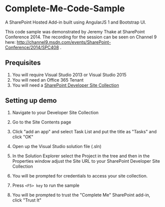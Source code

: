 Complete-Me-Code-Sample
=======================

A SharePoint Hosted Add-in built using AngularJS 1 and Bootstrap UI.

This code sample was demonstrated by Jeremy Thake at SharePoint Conference 2014. The recording for the session can be seen on Channel 9 here: http://channel9.msdn.com/events/SharePoint-Conference/2014/SPC408 .

## Prequisites
1. You will require Visual Studio 2013 or Visual Studio 2015
2. You will need an Office 365 Tenant
3. You will need a [SharePoint Developer Site Collection](https://msdn.microsoft.com/en-us/library/office/jj692554.aspx)

## Setting up demo ##
1. Navigate to your Developer Site Collection
2. Go to the Site Contents page
3. Click "add an app" and select Task List and put the title as "Tasks" and click "OK"

4. Open up the Visual Studio solution file (.sln)
5. In the Solution Explorer select the Project in the tree and then in the Properties window adjust the Site URL to your SharePoint Developer Site Collection
6. You will be prompted for credentials to access your site collection.
7. Press `<F5> key` to run the sample
8. You will be prompted to trust the "Complete Me" SharePoint add-in, click "Trust It"